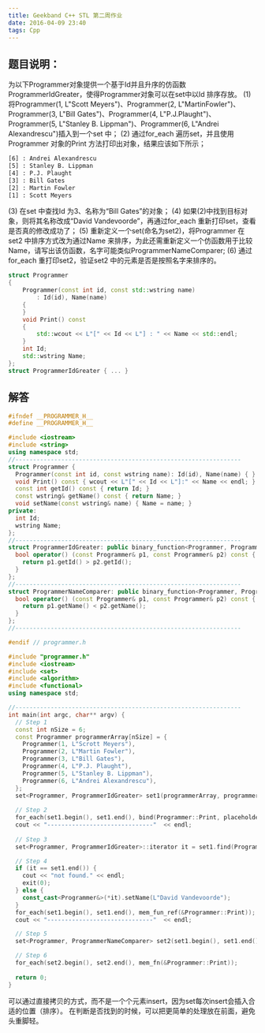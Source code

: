 ```yaml
---
title: Geekband C++ STL 第二周作业
date: 2016-04-09 23:40
tags: Cpp
---
```


## 题目说明：

为以下Programmer对象提供一个基于Id并且升序的仿函数ProgrammerIdGreater，使得Programmer对象可以在set中以Id 排序存放。
(1) 将Programmer(1, L"Scott Meyers")、Programmer(2, L"MartinFowler")、Programmer(3, L"Bill Gates")、Programmer(4, L"P.J.Plaught")、Programmer(5, L"Stanley B. Lippman")、Programmer(6, L"Andrei Alexandrescu")插入到一个set 中；
(2) 通过for_each 遍历set，并且使用Programmer 对象的Print 方法打印出对象，结果应该如下所示；
``` bash
[6] : Andrei Alexandrescu
[5] : Stanley B. Lippman
[4] : P.J. Plaught
[3] : Bill Gates
[2] : Martin Fowler
[1] : Scott Meyers
```
(3) 在set 中查找Id 为3、名称为“Bill Gates”的对象；
(4) 如果(2)中找到目标对象，则将其名称改成“David Vandevoorde”，再通过for_each 重新打印set，查看是否真的修改成功了；
(5) 重新定义一个set(命名为set2)，将Programmer 在set2 中排序方式改为通过Name 来排序，为此还需重新定义一个仿函数用于比较Name，请写出该仿函数，名字可能类似ProgrammerNameComparer;
(6) 通过for_each 重打印set2，验证set2 中的元素是否是按照名字来排序的。
``` cpp
struct Programmer
{
    Programmer(const int id, const std::wstring name)
        : Id(id), Name(name)
    {
    }
    void Print() const
    {
        std::wcout << L"[" << Id << L"] : " << Name << std::endl;
    }
    int Id;
    std::wstring Name;
};
struct ProgrammerIdGreater { ... }
```


<!--more-->

## 解答

``` cpp
#ifndef __PROGRAMMER_H__
#define __PROGRAMMER_H__

#include <iostream>
#include <string>
using namespace std;
//----------------------------------------------------------------
struct Programmer {
  Programmer(const int id, const wstring name): Id(id), Name(name) { }
  void Print() const { wcout << L"[" << Id << L"]:" << Name << endl; }
  const int getId() const { return Id; }
  const wstring& getName() const { return Name; }
  void setName(const wstring& name) { Name = name; }
private:
  int Id;
  wstring Name;
};
//----------------------------------------------------------------
struct ProgrammerIdGreater: public binary_function<Programmer, Programmer, bool> {
  bool operator() (const Programmer& p1, const Programmer& p2) const {
    return p1.getId() > p2.getId();
  }
};
//----------------------------------------------------------------
struct ProgrammerNameComparer: public binary_function<Programmer, Programmer, bool> {
  bool operator() (const Programmer& p1, const Programmer& p2) const {
    return p1.getName() < p2.getName();
  }
};
//----------------------------------------------------------------

#endif // programmer.h
```

``` cpp
#include "programmer.h" 
#include <iostream>
#include <set>
#include <algorithm>
#include <functional>
using namespace std;

//----------------------------------------------------------------
int main(int argc, char** argv) {
  // Step 1
  const int nSize = 6;
  const Programmer programmerArray[nSize] = {
    Programmer(1, L"Scrott Meyers"),
    Programmer(2, L"Martin Fowler"),
    Programmer(3, L"Bill Gates"),
    Programmer(4, L"P.J. Plaught"),
    Programmer(5, L"Stanley B. Lippman"),
    Programmer(6, L"Andrei Alexandrescu"),
  };
  set<Programmer, ProgrammerIdGreater> set1(programmerArray, programmerArray + nSize);
  
  // Step 2
  for_each(set1.begin(), set1.end(), bind(Programmer::Print, placeholders::_1));
  cout << "------------------------------"  << endl;
  
  // Step 3
  set<Programmer, ProgrammerIdGreater>::iterator it = set1.find(Programmer(3, L"Bill Gates"));

  // Step 4
  if (it == set1.end()) {
    cout << "not found." << endl;
    exit(0);
  } else {
    const_cast<Programmer&>(*it).setName(L"David Vandevoorde");
  }
  for_each(set1.begin(), set1.end(), mem_fun_ref(&Programmer::Print));
  cout << "------------------------------"  << endl;

  // Step 5
  set<Programmer, ProgrammerNameComparer> set2(set1.begin(), set1.end());

  // Step 6
  for_each(set2.begin(), set2.end(), mem_fn(&Programmer::Print));
  
  return 0;
}
```

可以通过直接拷贝的方式，而不是一个个元素insert，因为set每次insert会插入合适的位置（排序）。
在判断是否找到的时候，可以把更简单的处理放在前面，避免头重脚轻。